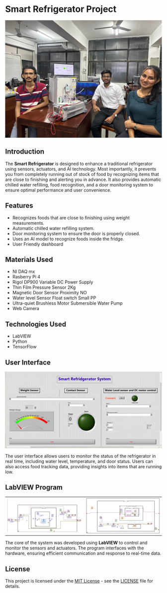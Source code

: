 <h1>Smart Refrigerator Project</h1>

<!-- Group Photo -->
<img src="https://github.com/dulan-devinda/Smart-Refrigerator/blob/main/images/1727517681738.jpg?raw=true" alt="Group Photo" width="1000">

<h2>Introduction</h2>
<p>
  The <strong>Smart Refrigerator</strong> is designed to enhance a traditional refrigerator using sensors, actuators, and AI technology. 
  Most importantly, it prevents you from completely running out of stock of food by recognizing items that are close to finishing and alerting you in advance.
  It also provides automatic chilled water refilling, food recognition, and a door monitoring system to ensure optimal performance and user convenience.
</p>

<h2>Features</h2>
<ul>
  <li>Recognizes foods that are close to finishing using weight measurements.</li>
  <li>Automatic chilled water refilling system.</li>
  <li>Door monitoring system to ensure the door is properly closed.</li>
  <li>Uses an AI model to recognize foods inside the fridge.</li>
  <li>User Friendly dashboard</li>
</ul>

<h2>Materials Used</h2>
<ul>
  <li>NI DAQ mx</li>
  <li>Rasberry Pi 4</li>
  <li>Rigol DP900 Variable DC Power Supply</li>
  <li>Thin Film Pressure Sensor 2Kg</li>
  <li>Magnetic Door Sensor Proximity NO</li>
  <li>Water level Sensor Float switch Small PP</li>
  <li>Ultra-quiet Brushless Motor Submersible Water Pump</li>
  <li>Web Camera</li>
  
</ul>

<h2>Technologies Used</h2>
<ul>
  <li>LabVIEW</li>
  <li>Python</li>
  <li>TensorFlow</li>
  
</ul>

<!-- User Interface Image -->
<h2>User Interface</h2>
<img src="https://github.com/dulan-devinda/Smart-Refrigerator/blob/main/images/1727695382252.jpg?raw=true" width="1000">
<p>
  The user interface allows users to monitor the status of the refrigerator in real time, including water level, temperature, and door status. 
  Users can also access food tracking data, providing insights into items that are running low.
</p>

<!-- LabVIEW Program Image -->
<h2>LabVIEW Program</h2>
<table>
  <tr>
    <td><img src="https://github.com/dulan-devinda/Smart-Refrigerator/blob/main/images/1727695382229.jpg?raw=true" alt="LabVIEW Program" width="500"></td>
    <td><img src="https://github.com/dulan-devinda/Smart-Refrigerator/blob/main/images/1727695382177.jpg?raw=true" alt="LabVIEW Program" width="500"></td>
  </tr>
</table>
<p>
  The core of the system was developed using <strong>LabVIEW</strong> to control and monitor the sensors and actuators. 
  The program interfaces with the hardware, ensuring efficient communication and response to real-time data.
</p>

<h2>License</h2>
<p>
  This project is licensed under the <a href="https://github.com/dulan-devinda/Smart-Refrigerator/blob/main/LICENSE">MIT License</a> - see the <a href="https://github.com/dulan-devinda/Smart-Refrigerator/blob/main/LICENSE">LICENSE</a> file for details.
</p>

